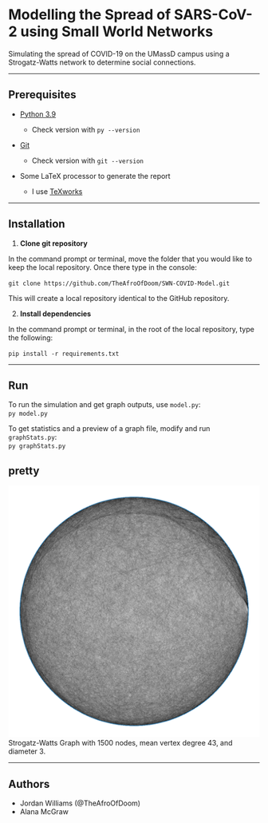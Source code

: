 # **Modelling the Spread of SARS-CoV-2 using Small World Networks**
Simulating the spread of COVID-19 on the UMassD campus using a Strogatz-Watts network to determine social connections.

---
## Prerequisites

* [Python 3.9](https://www.python.org/downloads/)

  * Check version with `py --version`

* [Git](https://git-scm.com/)

  * Check version with `git --version`

* Some LaTeX processor to generate the report

  * I use [TeXworks](http://www.tug.org/texworks/)

---
## Installation

1. **Clone git repository**

In the command prompt or terminal, move the folder that you would like to keep the local repository. Once there type in the console:

`git clone https://github.com/TheAfroOfDoom/SWN-COVID-Model.git`

This will create a local repository identical to the GitHub repository.

2. **Install dependencies**

In the command prompt or terminal, in the root of the local repository, type the following:

`pip install -r requirements.txt`

---
## Run
To run the simulation and get graph outputs, use `model.py`:  
`py model.py`  

To get statistics and a preview of a graph file, modify and run `graphStats.py`:  
`py graphStats.py`

## pretty
![Strogatz-Watts Graph](report/figures/ws/graph.png)
Strogatz-Watts Graph with 1500 nodes, mean vertex degree 43, and diameter 3.

---
## Authors
* Jordan Williams (@TheAfroOfDoom)
* Alana McGraw
